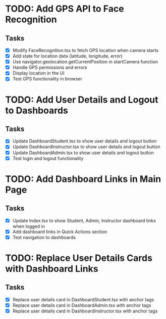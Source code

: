 # TODO: Add GPS API to Face Recognition

## Tasks
- [x] Modify FaceRecognition.tsx to fetch GPS location when camera starts
- [x] Add state for location data (latitude, longitude, error)
- [x] Use navigator.geolocation.getCurrentPosition in startCamera function
- [x] Handle GPS permissions and errors
- [x] Display location in the UI
- [x] Test GPS functionality in browser

# TODO: Add User Details and Logout to Dashboards

## Tasks
- [x] Update DashboardStudent.tsx to show user details and logout button
- [x] Update DashboardInstructor.tsx to show user details and logout button
- [x] Update DashboardAdmin.tsx to show user details and logout button
- [x] Test login and logout functionality

# TODO: Add Dashboard Links in Main Page

## Tasks
- [x] Update Index.tsx to show Student, Admin, Instructor dashboard links when logged in
- [x] Add dashboard links in Quick Actions section
- [x] Test navigation to dashboards

# TODO: Replace User Details Cards with Dashboard Links

## Tasks
- [x] Replace user details card in DashboardStudent.tsx with anchor tags
- [x] Replace user details card in DashboardAdmin.tsx with anchor tags
- [x] Replace user details card in DashboardInstructor.tsx with anchor tags
